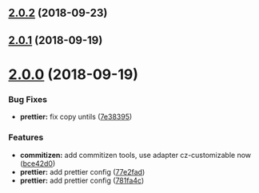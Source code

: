 <a name="2.0.2"></a>
## [2.0.2](https://github.com/cyseria/happy-fe-tool/compare/v2.0.1...v2.0.2) (2018-09-23)



<a name="2.0.1"></a>
## [2.0.1](https://github.com/cyseria/happy-fe-tool/compare/v2.0.0...v2.0.1) (2018-09-19)



<a name="2.0.0"></a>
# [2.0.0](https://github.com/cyseria/happy-fe-tool/compare/781fa4c...v2.0.0) (2018-09-19)


### Bug Fixes

* **prettier:** fix copy untils ([7e38395](https://github.com/cyseria/happy-fe-tool/commit/7e38395))


### Features

* **commitizen:** add commitizen tools, use adapter cz-customizable now ([bce42d0](https://github.com/cyseria/happy-fe-tool/commit/bce42d0))
* **prettier:** add prettier config ([77e2fad](https://github.com/cyseria/happy-fe-tool/commit/77e2fad))
* **prettier:** add prettier config ([781fa4c](https://github.com/cyseria/happy-fe-tool/commit/781fa4c))



